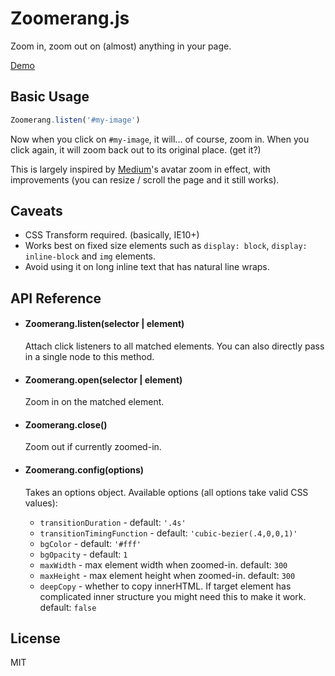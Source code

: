 # Zoomerang.js

Zoom in, zoom out on (almost) anything in your page.

[Demo](http://yyx990803.github.io/zoomerang/)

## Basic Usage

``` js
Zoomerang.listen('#my-image')
```

Now when you click on `#my-image`, it will... of course, zoom in. When you click again, it will zoom back out to its original place. (get it?)

This is largely inspired by [Medium](http://medium.com)'s avatar zoom in effect, with improvements (you can resize / scroll the page and it still works).

## Caveats

- CSS Transform required. (basically, IE10+)
- Works best on fixed size elements such as `display: block`, `display: inline-block` and `img` elements.
- Avoid using it on long inline text that has natural line wraps.

## API Reference

- #### Zoomerang.listen(selector | element)

  Attach click listeners to all matched elements. You can also directly pass in a single node to this method.

- #### Zoomerang.open(selector | element)

  Zoom in on the matched element.

- #### Zoomerang.close()

  Zoom out if currently zoomed-in.

- #### Zoomerang.config(options)

  Takes an options object. Available options (all options take valid CSS values):

    - `transitionDuration` - default: `'.4s'`
    - `transitionTimingFunction` - default: `'cubic-bezier(.4,0,0,1)'`
    - `bgColor` - default: `'#fff'`
    - `bgOpacity` - default: `1`
    - `maxWidth` - max element width when zoomed-in. default: `300`
    - `maxHeight` - max element height when zoomed-in. default: `300`
    - `deepCopy` - whether to copy innerHTML. If target element has complicated inner structure you might need this to make it work. default: `false`

## License

MIT